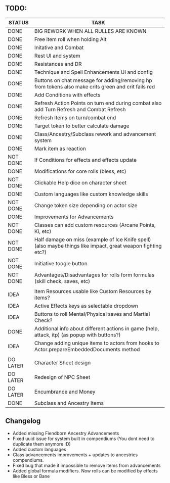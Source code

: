 ## TODO:

|    STATUS    |   				TASK                    |
|--------------|----------------------------------|
|	   DONE	     |	BIG REWORK WHEN ALL RULLES ARE KNOWN	|
|	   DONE	     |	Free item roll when holding Alt			|
|	   DONE	  	 |	Initative and Combat					  |
|	   DONE	     |	Rest UI and system					    |
|      DONE      |	Resistances	and DR						  |
|      DONE      |	Technique and Spell Enhancements UI and config	|
|	   DONE	     |	Buttons on chat message for adding/removing hp from tokens also make crits green and crit fails red	|
|	   DONE	     |	Add Conditions with effects	    |
|	   DONE	     |	Refresh Action Points on turn end during combat	also add Turn Refresh and Combat Refresh  |
|	   DONE	     |	Refresh Items on turn/combat end  |
|	   DONE	     |	Target token to better calculate damage  |
|	   DONE	     |	Class/Ancestry/Subclass rework and advancement system  |
|	   DONE	     |	Mark item as reaction  |
|	 NOT DONE	 |	If Conditions for effects and effects update |
|	   DONE	     |	Modifications for core rolls (bless, etc)  |
|	 NOT DONE	 |	Clickable Help dice on character sheet  |
|	   DONE	     |	Custom languages like custom knowledge skills |
|	 NOT DONE	 |	Change token size depending on actor size |
|	   DONE	     |	Improvements for Advancements |
|    NOT DONE    |  Classes can add custom resources (Arcane Points, Ki, etc)    |
|    NOT DONE    |  Half damage on miss (example of Ice Knife spell) (also maybe things like impact, great weapon fighting etc?)    |
|    NOT DONE    |  Initiative toogle button    |
|    NOT DONE    |  Advantages/Disadvantages for rolls form formulas (skill check, saves, etc)    |
||
|	   IDEA	     |	Item Resources usable like Custom Resources by items?	|
|	   IDEA	     |	Active Effects keys as selectable dropdown 	|
|	   IDEA	     |	Buttons to roll Mental/Physical saves and Martial Check?	|
|	   DONE	     |	Additional info about different actions in game (help, attack, itp) (as popup with buttons?)	|
|	   IDEA	     |	Change adding unique items to actors from hooks to Actor.prepareEmbeddedDocuments method	|
||
|	 DO LATER	   |	Character Sheet design					|
|	 DO LATER    |	Redesign of NPC Sheet	    |
|	 DO LATER	   |	Encumbrance and Money					  |
|    DONE      |	Subclass and Ancestry Items			|

## Changelog

- Added missing Fiendborn Ancestry Advancements
- Fixed uuid issue for system built in compendiums (You dont need to duplicate them anymore :D)
- Added custom languages
- Class advancements improvements + updates to ancestries compendiums.
- Fixed bug that made it impossible to remove items from advancements
- Added global formula modifiers. Now rolls can be modified by effects like Bless or Bane
